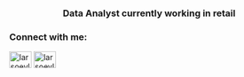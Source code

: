 <h3 align="center">Data Analyst currently working in retail</h3>

<h3 align="left">Connect with me:</h3>
<p align="left">
<a href="https://twitter.com/larsoevlisen" target="blank"><img align="center" src="https://cdn.jsdelivr.net/npm/simple-icons@3.0.1/icons/twitter.svg" alt="larsoevlisen" height="30" width="40" /></a>
<a href="https://linkedin.com/in/larsoevlisen" target="blank"><img align="center" src="https://cdn.jsdelivr.net/npm/simple-icons@3.0.1/icons/linkedin.svg" alt="larsoevlisen" height="30" width="40" /></a>
</p>
